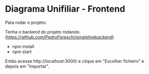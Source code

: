 # Diagrama Unifiliar - Frontend

Para rodar o projeto:

Tenha o backend do projeto rodando. (https://github.com/PedroPareschi/singlelinebackend)

* npm install
* npm start

Então acesse http://localhost:3000/ e clique em "Escolher ficheiro" e depois em "Importar".
